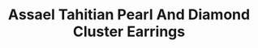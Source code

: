 ---
title: Assael Tahitian Pearl And Diamond Cluster Earrings
description: |
  Clusters of marquise-cut Diamonds bring dimension and drama to magnificent grey Tahitian Pearls in these gala-ready statement earrings.
specs: |
  14.0 - 14.7mm Tahitian Natural Color Cultured Pearl Buttons with 2.60 carats of Diamonds set in 18K White Gold.
images:
  - /uploads/assael-tahitian-pearl-and-diamond-cluster-earrings.png
_category:
order: 25
tags:
  - earrings
---